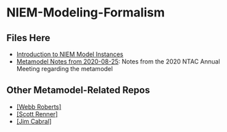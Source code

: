 # NIEM-Modeling-Formalism

## Files Here

- [Introduction to NIEM Model Instances](https://github.com/NIEM/NIEM-Modeling-Formalism/blob/main/Introduction%20to%20NIEM%20Model%20Instances.md)
- [Metamodel Notes from 2020-08-25](https://github.com/NIEM/NIEM-Modeling-Formalism/blob/main/Metamodel%20Notes%20from%202020-08-25.md): Notes from the 2020 NTAC Annual Meeting regarding the metamodel

## Other Metamodel-Related Repos

- [[Webb Roberts]](https://github.com/webb/niem-metamodel)
- [[Scott Renner]](https://github.com/iamdrscott/niem-metamodel)
- [[Jim Cabral]](https://github.com/cabralje/niem-tools)

